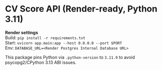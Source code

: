# CV Score API (Render-ready, Python 3.11)

**Render settings**  
Build: `pip install -r requirements.txt`  
Start: `uvicorn app.main:app --host 0.0.0.0 --port $PORT`  
Env: `DATABASE_URL=<Render Postgres Internal Database URL>`

This package pins Python via `.python-version` to `3.11.9` to avoid psycopg2/CPython 3.13 ABI issues.
